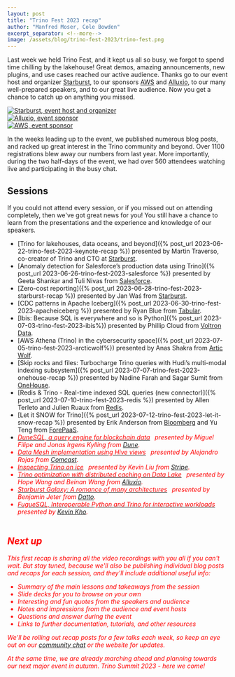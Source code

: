 ```yaml
---
layout: post
title: "Trino Fest 2023 recap"
author: "Manfred Moser, Cole Bowden"
excerpt_separator: <!--more-->
image: /assets/blog/trino-fest-2023/trino-fest.png
---
```


Last week we held Trino Fest, and it kept us all so busy, we forgot to spend
time chilling by the lakehouse! Great demos, amazing announcements, new plugins,
and use cases reached our active audience. Thanks go to our event host and
organizer [Starburst](https://www.starburst.io/), to our sponsors
[AWS](https://aws.amazon.com/) and [Alluxio](https://www.alluxio.io/), to our
many well-prepared speakers, and to our great live audience. Now you get a
chance to catch up on anything you missed.

<!--more-->

<div class="container">
  <div class="row">
    <div class="col-sm">
      <a href="https://www.starburst.io/">
        <img src="{{site.url}}/assets/images/logos/starburst-small.png" title=" Starburst, event host and organizer ">
      </a>
    </div>
    <div class="col-sm">
      <a href="https://www.alluxio.io/">
        <img src="{{site.url}}/assets/images/logos/alluxio-small.png" title="Alluxio, event sponsor">
      </a>
    </div>
    <div class="col-sm">
      <a href="https://aws.amazon.com/">
        <img src="{{site.url}}/assets/images/logos/aws-small.png" title="AWS, event sponsor">
      </a>
    </div>
  </div>
</div>

In the weeks leading up to the event, we published numerous blog posts, and
racked up great interest in the Trino community and beyond. Over 1100
registrations blew away our numbers from last year. More importantly, during the
two half-days of the event, we had over 560 attendees watching live and
participating in the busy chat.

## Sessions

If you could not attend every session, or if you missed out on attending
completely, then we've got great news for you! You still  have a chance to learn
from the presentations and the experience and knowledge of our speakers.

* [Trino for lakehouses, data oceans, and beyond]({% post_url 2023-06-22-trino-fest-2023-keynote-recap %})
  presented by Martin Traverso, co-creator of Trino and CTO at
  [Starburst](https://www.starburst.io/).
* [Anomaly detection for Salesforce’s production data using
  Trino]({% post_url 2023-06-26-trino-fest-2023-salesforce %}) presented by Geeta Shankar and Tuli Nivas
  from [Salesforce](https://www.salesforce.com/).
* [Zero-cost reporting]({% post_url 2023-06-28-trino-fest-2023-starburst-recap
  %}) presented by Jan Waś from
  [Starburst](https://www.starburst.io/).
* [CDC patterns in Apache Iceberg]({% post_url 2023-06-30-trino-fest-2023-apacheiceberg
  %}) presented by Ryan
  Blue from [Tabular](https://tabular.io/).
* [Ibis: Because SQL is everywhere and so is Python]({% post_url 2023-07-03-trino-fest-2023-ibis%})
  presented by Phillip Cloud from [Voltron Data](https://voltrondata.com/).
* [AWS Athena (Trino) in the cybersecurity space]({% post_url 2023-07-05-trino-fest-2023-arcticwolf%})
  presented by Anas Shakra from [Artic Wolf](https://arcticwolf.com/).
* [Skip rocks and files: Turbocharge Trino queries with Hudi’s multi-modal
  indexing subsystem]({% post_url 2023-07-07-trino-fest-2023-onehouse-recap %})
  presented by Nadine Farah and  Sagar Sumit from [OneHouse](https://www.onehouse.ai/).
* [Redis & Trino - Real-time indexed SQL queries (new
  connector)]({% post_url 2023-07-10-trino-fest-2023-redis %}) presented by Allen Terleto and
  Julien Ruaux from [Redis](https://redis.com/).
* [Let it SNOW for Trino]({% post_url 2023-07-12-trino-fest-2023-let-it-snow-recap %})
  presented by Erik Anderson from [Bloomberg](https://www.bloomberg.com/company/values/tech-at-bloomberg/open-source/projects/)
  and Yu Teng from [ForePaaS](https://www.forepaas.com/).
* [<i class="fab fa-youtube" style="color:red;padding-right:0.5em;"/>DuneSQL, a
  query engine for blockchain data](https://youtu.be/sCJncarnGdU) presented by
  Miguel Filipe and Jonas Irgens Kylling from [Dune](https://dune.com/).
* [<i class="fab fa-youtube" style="color:red;padding-right:0.5em;"/>Data Mesh
  implementation using Hive views](https://youtu.be/ZgcVtPFkKHM) presented by
  Alejandro Rojas from [Comcast](https://comcast.github.io/).
* [<i class="fab fa-youtube" style="color:red;padding-right:0.5em;"/>Inspecting
  Trino on ice](https://youtu.be/PSGuAMVc6-w) presented by Kevin Liu from
  [Stripe](https://stripe.com/).
* [<i class="fab fa-youtube" style="color:red;padding-right:0.5em;"/>Trino
  optimization with distributed caching on Data
  Lake](https://youtu.be/oK1A5U1WzFc) presented by Hope Wang and Beinan Wang
  from [Alluxio](https://www.alluxio.io/).
* [<i class="fab fa-youtube" style="color:red;padding-right:0.5em;"/>Starburst
  Galaxy: A romance of many architectures](https://youtu.be/K3AlAWB-Gmg)
  presented by Benjamin Jeter from [Datto](https://www.datto.com/).
* [<i class="fab fa-youtube" style="color:red;padding-right:0.5em;"/>FugueSQL,
  Interoperable Python and Trino for interactive
  workloads](https://youtu.be/aKhI1Phfn-o) presented by [Kevin
  Kho](https://www.linkedin.com/in/kvnkho/).

## Next up

This first recap is sharing all the video recordings with you all if you can't
wait. But stay tuned, because we'll also be publishing individual blog posts and
recaps for each session, and they'll include additional useful info:

* Summary of the main lessons and takeaways from the session
* Slide decks for you to browse on your own
* Interesting and fun quotes from the speakers and audience
* Notes and impressions from the audience and event hosts
* Questions and answer during the event
* Links to further documentation, tutorials, and other resources

We'll be rolling out recap posts for a few talks each week, so keep an eye out
on our [community chat]({{site.url}}/slack.html) or the website for updates.

At the same time, we are already marching ahead and planning towards our next
major event in autumn. Trino Summit 2023 - here we come!
